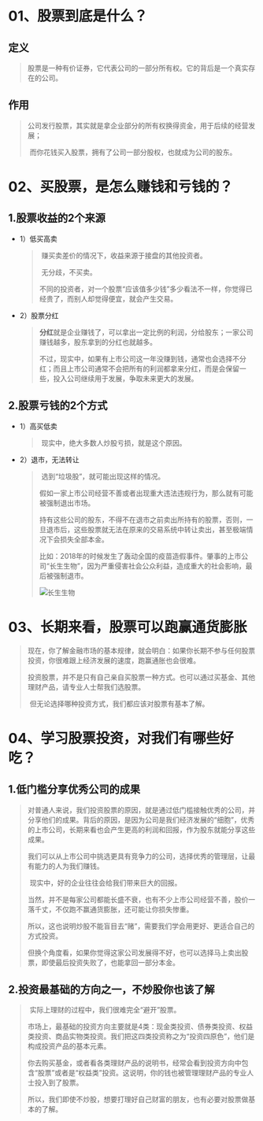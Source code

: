 # 01、股票到底是什么？

## 定义

>   ​		股票是一种有价证券，它代表公司的一部分所有权。它的背后是一个真实存在的公司。

## 作用

>   ​		公司发行股票，其实就是拿企业部分的所有权换得资金，用于后续的经营发展；
>
>   ​		而你花钱买入股票，拥有了公司一部分股权，也就成为公司的股东。

# 02、买股票，是怎么赚钱和亏钱的？

## 1.股票收益的2个来源

-   1）低买高卖

    >   ​		赚买卖差价的情况下，收益来源于接盘的其他投资者。
    >
    >   ​		无分歧，不买卖。
    >
    >   ​		不同的投资者，对一个股票“应该值多少钱”多少看法不一样，你觉得已经贵了，而别人却觉得便宜，就会产生交易。

-   2）股票分红

    >   ​		**分红**就是企业赚钱了，可以拿出一定比例的利润，分给股东；一家公司赚钱越多，股东拿到的分红也就越多。
    >
    >   ​		不过，现实中，如果有上市公司这一年没赚到钱，通常也会选择不分红；而且上市公司通常不会把所有的利润都拿来分红，而是会保留一些，投入公司继续用于发展，争取未来更大的发展。

## 2.股票亏钱的2个方式

-   1）高买低卖

    >   ​		现实中，绝大多数人炒股亏损，就是这个原因。

-   2）退市，无法转让

    >   ​		选到“垃圾股”，就可能出现这样的情况。
    >
    >   ​		假如一家上市公司经营不善或者出现重大违法违规行为，那么就有可能被强制退出市场。
    >
    >   ​		持有这些公司的股东，不得不在退市之前卖出所持有的股票，否则，一旦退市后，这些股票就无法在原来的交易系统中转让卖出，甚至极端情况下会损失全部本金。
    >
    >   ​		比如：2018年的时候发生了轰动全国的疫苗造假事件。肇事的上市公司“长生生物”，因为严重侵害社会公众利益，造成重大的社会影响，最后被强制退市。
    >
    >   ![长生生物](https://i.loli.net/2020/11/15/kPMR5nEzXV1Q8lW.png)

# 03、长期来看，股票可以跑赢通货膨胀

>   ​		现在，你了解金融市场的基本规律，就会明白：如果你长期不参与任何股票投资，你很难跟上经济发展的速度，跑赢通胀也会很难。
>
>   ​		投资股票，并不是只有自己亲自买股票一种方式。也可以通过买基金、其他理财产品，请专业人士帮我们选股票。
>
>   ​		但无论选择哪种投资方式，我们都应该对股票有基本了解。

# 04、学习股票投资，对我们有哪些好吃？

## 1.低门槛分享优秀公司的成果

>   ​		对普通人来说，我们投资股票的原因，就是通过低门槛接触优秀的公司，并分享他们的成果。背后的原因，是因为公司是我们经济发展的“细胞”，优秀的上市公司，长期来看也会产生更高的利润和回报，作为股东就能分享这些成果。
>
>   ​		我们可以从上市公司中挑选更具有竞争力的公司，选择优秀的管理层，让最有能力的人为我们赚钱。
>
>   ​		现实中，好的企业往往会给我们带来巨大的回报。
>
>   ​		当然，并不是每家公司都能长盛不衰，也有不少上市公司经营不善，股价一落千丈，不仅跑不赢通货膨胀，还可能让你损失惨重。
>
>   ​		所以，这也说明炒股不能盲目去“赌”，需要我们学会用更好、更适合自己的方式投资。
>
>   ​		但换个角度看，如果你觉得这家公司发展得不好，也可以选择马上卖出股票，即使最后投资失败了，也能拿回一部分本金。		

## 2.投资最基础的方向之一，不炒股你也该了解

>   ​		实际上理财的过程中，我们很难完全“避开”股票。
>
>   ​		市场上，最基础的投资方向主要就是4类：现金类投资、债券类投资、权益类投资、商品实物类投资。我们把这四类投资称之为“投资四原色”，他们是构成投资产品的基本元素。
>
>   ​		你去购买基金，或者看各类理财产品的说明书，经常会看到投资方向中包含“股票”或者是“权益类”投资。这说明，你的钱也被管理理财产品的专业人士投入到了股票。
>
>   ​		所以，我们即使不炒股，想要打理好自己财富的朋友，也有必要对股票做基本的了解。

